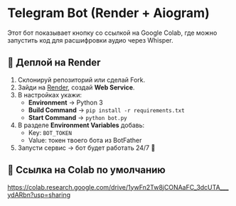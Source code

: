 # Telegram Bot (Render + Aiogram)

Этот бот показывает кнопку со ссылкой на Google Colab, где можно запустить код для расшифровки аудио через Whisper.

## 🚀 Деплой на Render

1. Склонируй репозиторий или сделай Fork.
2. Зайди на [Render](https://render.com/), создай **Web Service**.
3. В настройках укажи:
   - **Environment** → Python 3
   - **Build Command** → `pip install -r requirements.txt`
   - **Start Command** → `python bot.py`
4. В разделе **Environment Variables** добавь:
   - Key: `BOT_TOKEN`
   - Value: токен твоего бота из BotFather
5. Запусти сервис → бот будет работать 24/7 🎉

## 🔗 Ссылка на Colab по умолчанию
https://colab.research.google.com/drive/1ywFn2Tw8jCONAaFC_3dcUTA___ydARbn?usp=sharing
